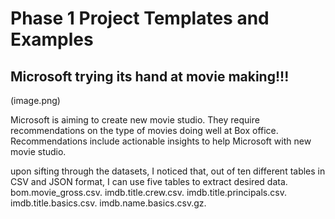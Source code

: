 # Phase 1 Project Templates and Examples

## Microsoft trying its hand at movie making!!!

(image.png)

Microsoft is aiming to create new movie studio. They require recommendations on the type of movies doing well at Box office. Recommendations include actionable insights to help Microsoft with new movie studio. 

upon sifting through the datasets, I noticed that, out of ten different tables in CSV and JSON format, I can use five tables to extract desired data. 
bom.movie_gross.csv.
imdb.title.crew.csv.
imdb.title.principals.csv.
imdb.title.basics.csv.
imdb.name.basics.csv.gz.

